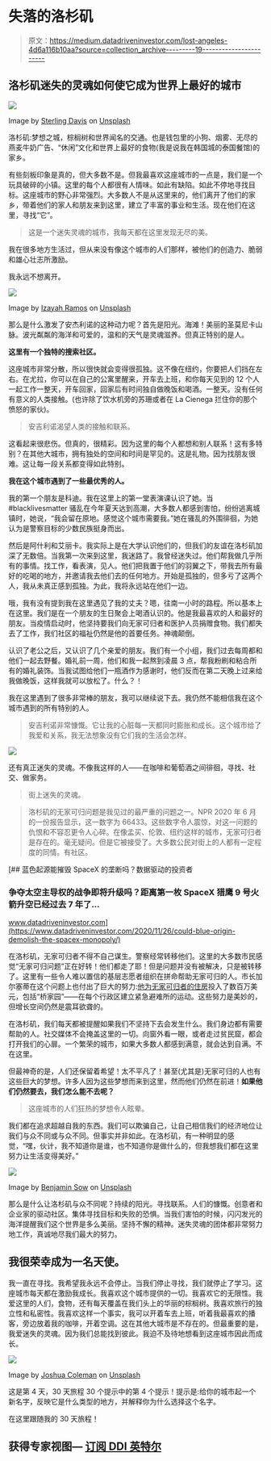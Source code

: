 # 失落的洛杉矶

> 原文：<https://medium.datadriveninvestor.com/lost-angeles-4d6a116b10aa?source=collection_archive---------19----------------------->

## 洛杉矶迷失的灵魂如何使它成为世界上最好的城市

![](img/0a9025430f5e97d7653bc8176e13498c.png)

Image by [Sterling Davis](https://unsplash.com/@sterlingdavisphotola) on [Unsplash](http://unsplash.com)

洛杉矶:梦想之城，棕榈树和世界闻名的交通。也是钱包里的小狗、烟雾、无尽的燕麦牛奶广告、“休闲”文化和世界上最好的食物(我是说我在韩国城的泰国餐馆)的家乡。

有些刻板印象是真的，但大多数不是。但我最喜欢这座城市的一点是，我们是一个玩具破碎的小镇。这里的每个人都很有人情味。如此有缺陷。如此不停地寻找目标。这座城市的野心非常强烈。大多数人不是从这里来的，他们离开了他们的家乡，带着他们的家人和朋友来到这里，建立了丰富的事业和生活。现在他们在这里，寻找“它”。

> 这是一个迷失灵魂的城市，我每天都在这里发现无尽的美。

我在很多地方生活过，但从来没有像这个城市的人们那样，被他们的创造力、脆弱和雄心壮志所激励。

我永远不想离开。

![](img/5020dc0bd8e0afabef9d10d481e8f285.png)

Image by [Izayah Ramos](https://unsplash.com/@izayvh) on [Unsplash](http://unsplash.com)

那么是什么激发了安杰利诺的这种动力呢？首先是阳光。海滩！美丽的圣莫尼卡山脉。波光粼粼的海洋和可爱的，温和的天气是灵魂滋养。但真正特别的是人。

**这里有一个独特的搜索社区。**

这座城市非常分散，所以很快就会变得很孤独。这不像在纽约，你要把人们挡在左右。在尤拉，你可以在自己的公寓里醒来，开车去上班，和你每天见到的 12 个人一起工作一整天，开车回家，回家后有时间独自做晚饭和喝酒。一整天。没有任何有意义的人类接触。(也许除了饮水机旁的苏珊或者在 La Cienega 拦住你的那个愤怒的家伙)。

> 安吉利诺渴望人类的接触和联系。

这看起来很悲伤。但真的，很精彩。因为这里的每个人都想和别人联系！这有多特别？在其他大城市，拥有独处的空间和时间是罕见的。这是礼物。因为找朋友很难。这让每一段关系都变得如此特别。

**我在这个城市遇到了一些最优秀的人。**

我的第一个朋友是科迪。我在这里上的第一堂表演课认识了她。当#blacklivesmatter 骚乱在今年夏天达到高潮，大多数人都感到害怕，纷纷逃离城镇时，她说，“我会留在原地。感觉这个城市需要我。”她在骚乱的外围徘徊，为她认为是警察目标的少数民族挺身而出。

然后是阿什利和艾丽卡。我实际上是在大学认识他们的，但我们的友谊在洛杉矶加深了无数倍。当我第一次来到这里，我迷路了。我曾经迷失过。他们帮我做几乎所有的事情。找工作，看表演，见人。他们把我置于他们的羽翼之下，带我去所有最好的吃喝的地方，并邀请我去他们去的任何地方。开始是孤独的，但多亏了这两个人，我从未真正感到孤独。为此，我将永远站在他们一边。

哦，我有没有提到我在这里遇见了我的丈夫？嗯，往南一小时的路程。所以基本上在这里。我们是在一个朋友的生日聚会上喝酒认识的。他是我最喜欢的人和最好的朋友。当疫情启动时，他坚持要我们向无家可归者和医护人员捐赠食物。我们都失去了工作，我们社区的福祉仍然是他的首要任务。神魂颠倒。

认识了老公之后，又认识了几个亲爱的朋友。我们有一个小组，我们过去每周都和他们一起去野餐。婚礼前一周，他们和我一起熬到凌晨 3 点，帮我粉刷和粘合所有的婚礼装饰。当我试图给他们一瓶酒作为感谢时，他们反而在第二天晚上过来给我做晚饭，这样我就可以放松了。什么？！

我在这里遇到了很多非常棒的朋友，我可以继续说下去。我仍然不能相信我在这个城市遇到的所有特别的人。

> 安吉利诺非常慷慨。它让我的心脏每一天都同时膨胀和成长。这个城市给了我爱和关系，我无法想象没有它们我的生活会怎样。

![](img/2ccae7f9d1273b4834a3f9befd968c88.png)

还有真正迷失的灵魂。不像我这样的人——在咖啡和葡萄酒之间徘徊，寻找、社交、做家务。

> 街上迷失的灵魂。

> 洛杉矶的无家可归问题是我见过的最严重的问题之一。NPR 2020 年 6 月的一份报告显示，这一数字为 66433。这些数字令人震惊，对这一问题的仇恨和不容忍更令人心碎。在像孟买、伦敦、纽约这样的城市，无家可归者是存在的。毫无疑问。但是它被接受了。大多数公民对街上的人都有一定程度的同情。有社区。

[](https://www.datadriveninvestor.com/2020/11/26/could-blue-origin-demolish-the-spacex-monopoly/) [## 蓝色起源能摧毁 SpaceX 的垄断吗？数据驱动的投资者

### 争夺太空主导权的战争即将升级吗？距离第一枚 SpaceX 猎鹰 9 号火箭升空已经过去 7 年了…

www.datadriveninvestor.com](https://www.datadriveninvestor.com/2020/11/26/could-blue-origin-demolish-the-spacex-monopoly/) 

在洛杉矶，无家可归者不得不自己谋生。警察经常转移他们。这里的大多数市民感觉“无家可归问题”正在好转！他们都走了耶！但是问题并没有被解决，只是被转移了。这里有一些令人难以置信的基层志愿者组织在拼命帮助无家可归的人。市长加尔塞蒂在这个问题上也付出了巨大的努力:[他为无家可归者的住房](https://laist.com/latest/post/20200612/garcetti-gives-updates-on-coronavirus-and-protests-in-losangeles)投入了数百万美元，包括“桥家园”——在每个行政区建立紧急避难所的运动。这些努力是美妙的，但增长空间仍然是震耳欲聋的。

在洛杉矶，我们每天都被提醒如果我们不坚持下去会发生什么。我们身边都有需要帮助的人。社交媒体不会掩盖这里的一切。向窗外看一眼，或者走过贫民窟，都会打开我们的心扉。一个繁荣的城市，如果大多数人都感到满意，就会达到自满。不在这里。

但最神奇的是，人们还保留着希望！太不平凡了！甚至(尤其是)无家可归的人也有这些巨大的梦想。许多人因为这些梦想而来到这里，然而他们仍然在前进！**如果他们仍然要去，我们怎么能不去呢？**

> 这座城市的人们狂热的梦想令人眩晕。

我们都在追求超越自我的东西。我们可以欺骗自己，让自己相信我们的经济地位让我们与众不同或与众不同。但事实并非如此。在洛杉矶，有一种明显的感觉，“嘿，伙计，我不知道你是谁，也不知道你是做什么的，但我想我们都在这里努力让生活变得美好。”

![](img/320a39682a2c684b3a111498bbade8b6.png)

Image by [Benjamin Sow](https://unsplash.com/@bensow) on [Unsplash](http://unsplash.com)

那么是什么让洛杉矶与众不同呢？持续的阳光。寻找联系。人们的慷慨。创意者和企业家的驱动社区。集体寻找目标和失败的恐惧。当我们害怕的时候，闪闪发光的海洋提醒我们这个世界是多么美丽。坚持不懈的精神。迷失灵魂的团体都非常努力地工作，真诚地尽我们最大的努力。

## 我很荣幸成为一名天使。

我一直在寻找。我希望我永远不会停止。当我们停止寻找，我们就停止了学习。这座城市每天都在激励我成长。我喜欢这个城市提供的一切。我喜欢它的无限性。我爱这里的人们，食物，还有每天覆盖在我们头上的华丽的棕榈树。我喜欢旅行的独立性和私密性。我喜欢这样一个事实，我可以开着车去上班，听着我最喜欢的播客，旁边放着我的咖啡，开着空调。这在其他大城市是不存在的。但最重要的是，我爱迷失的灵魂。因为我们总能找到彼此。我迫不及待地想看到这座城市因此而成长。

![](img/a1ff85a6304f9f5b4eac5bc6527e1b73.png)

Image by [Joshua Coleman](https://unsplash.com/@joshstyle) on [Unsplash](http://unsplash.com)

这是第 4 天，30 天旅程 30 个提示中的第 4 个提示！提示是:给你的城市起一个新名字，反映它是什么类型的地方，并解释你为什么选择这个名字。

在这里跟随我的 30 天旅程！

## 获得专家视图— [订阅 DDI 英特尔](https://datadriveninvestor.com/ddi-intel)